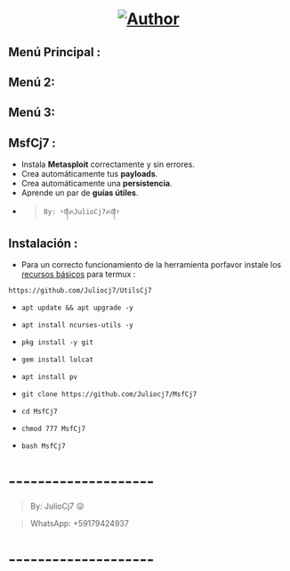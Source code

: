 <h1 align="center"><a href="https://github.com/Juliocj7"><img title="Author" src="https://img.shields.io/badge/Author-⍣᭕ᬁ᭖JulioCj7᭖᭕ᬁ⍣-svg?style=for-the-badge&logo=github"></a></h1>

## Menú Principal :

## Menú 2:

## Menú 3: 


## MsfCj7 :
* Instala **Metasploit** correctamente y sin errores.
* Crea automáticamente tus **payloads**.
* Crea automáticamente una **persistencia**.
* Aprende un par de **guías útiles**.
- > ` By: ⍣᭕ᬁ᭖JulioCj7᭖᭕ᬁ⍣ `

## Instalación :

* Para un correcto funcionamiento de la herramienta porfavor instale los [recursos básicos](https://github.com/Juliocj7/UtilsCj7) para termux :

~~~
https://github.com/Juliocj7/UtilsCj7
~~~

* ` apt update && apt upgrade -y `

* ` apt install ncurses-utils -y `

* ` pkg install -y git `

* ` gem install lolcat `

* ` apt install pv `

* ` git clone https://github.com/Juliocj7/MsfCj7 `

* ` cd MsfCj7 `

* ` chmod 777 MsfCj7 `

* ` bash MsfCj7 `

# --------------------

> By: JulioCj7 :stuck_out_tongue_winking_eye:

> WhatsApp: +59179424937

# --------------------
